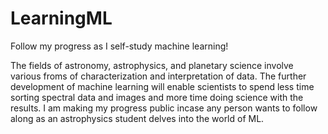 # LearningML
Follow my progress as I self-study machine learning!

The fields of astronomy, astrophysics, and planetary science involve various froms of characterization and interpretation of data. The further development of machine learning will enable scientists to spend less time sorting spectral data and images and more time doing science with the results. I am making my progress public incase any person wants to follow along as an astrophysics student delves into the world of ML.
